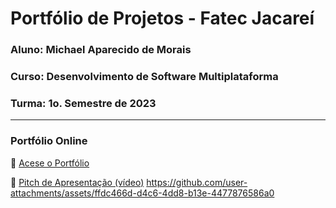 # Portfólio de Projetos - Fatec Jacareí
### Aluno: Michael Aparecido de Morais
### Curso: Desenvolvimento de Software Multiplataforma
### Turma: 1o. Semestre de 2023

---


### Portfólio Online

🔗 [Acese o Portfólio](https://fatec-jacarei-dsm-portfolio.github.io/ra2581392323047/) 

🎤 [Pitch de Apresentação (vídeo)](https://youtu.be/tFJIDSn7HY4?feature=shared)
https://github.com/user-attachments/assets/ffdc466d-d4c6-4dd8-b13e-4477876586a0

